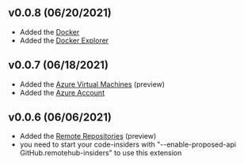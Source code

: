 ## v0.0.8 (06/20/2021)

- Added the [Docker](https://marketplace.visualstudio.com/items?itemName=ms-azuretools.vscode-docker)
- Added the [Docker Explorer](https://marketplace.visualstudio.com/items?itemName=formulahendry.docker-explorer)


## v0.0.7 (06/18/2021)

- Added the [Azure Virtual Machines](https://marketplace.visualstudio.com/items?itemName=ms-azuretools.vscode-azurevirtualmachines) (preview)
- Added the [Azure Account](https://marketplace.visualstudio.com/items?itemName=ms-vscode.azure-account)


## v0.0.6 (06/06/2021)

- Added the [Remote Repositories](https://marketplace.visualstudio.com/items?itemName=GitHub.remotehub-insiders) (preview)
- you need to start your code-insiders with "--enable-proposed-api GitHub.remotehub-insiders" to use this extension
